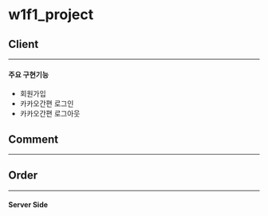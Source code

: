 # w1f1_project

## Client
***
#### 주요 구현기능
  * 회원가입
  * 카카오간편 로그인
  * 카카오간편 로그아웃

## Comment
***
####

## Order
***
#### Server Side
